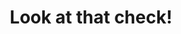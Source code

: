 ---
published: true
layout: post
categories: 
  - slide
imageUrl: http://farm8.staticflickr.com/7378/12840307785_495bd41bb8_h.jpg
title: Look at that check!
caption: I mean really... look at that damn thing!
link: https://www.facebook.com/pages/Fredonia-Beaver-Club/113329492033114
---